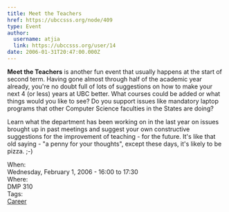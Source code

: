 ```yaml
---
title: Meet the Teachers 
href: https://ubccsss.org/node/409
type: Event
author:
  username: atjia
  link: https://ubccsss.org/user/14
date: 2006-01-31T20:47:00.000Z
---
```


<div class="field field-name-body field-type-text-with-summary field-label-hidden"><div class="field-items"><div class="field-item even"><p><strong>Meet the Teachers</strong> is another fun event that usually happens at the start of second term.  Having gone almost through half of the academic year already, you&apos;re no doubt full of lots of suggestions on how to make your next 4 (or less) years at UBC better.  What courses could be added or what things would you like to see?  Do you support issues like mandatory laptop programs that other Computer Science faculties in the States are doing?</p>
<p>Learn what the department has been working on in the last year on issues brought up in past meetings and suggest your own constructive suggestions for the improvement of teaching - for the future.  It&apos;s like that old saying - &quot;a penny for your thoughts&quot;, except these days, it&apos;s likely to be pizza.  ;-)</p>
</div></div></div><div class="field field-name-field-dates field-type-datetime field-label-above"><div class="field-label">When:&#xA0;</div><div class="field-items"><div class="field-item even"><span class="date-display-single">Wednesday, February 1, 2006 - <span class="date-display-range"><span class="date-display-start">16:00</span> to <span class="date-display-end">17:30</span></span></span></div></div></div><div class="field field-name-field-location field-type-text field-label-above"><div class="field-label">Where:&#xA0;</div><div class="field-items"><div class="field-item even">DMP 310</div></div></div>    <footer>
    <div class="field field-name-field-tags field-type-taxonomy-term-reference field-label-above"><div class="field-label">Tags:&#xA0;</div><div class="field-items"><div class="field-item even"><a href="/career">Career</a></div></div></div>      </footer>